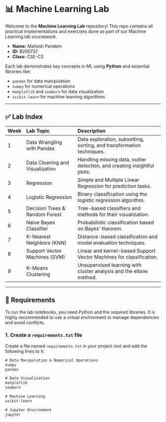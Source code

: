 # 📊 Machine Learning Lab

Welcome to the **Machine Learning Lab** repository! This repo contains all practical implementations and exercises done as part of our Machine Learning lab coursework.

-   **Name:** Mahesh Pendem
-   **ID:** B200737
-   **Class:** CSE-C3

Each lab demonstrates key concepts in ML using **Python** and essential libraries like:

-   `pandas` for data manipulation
-   `numpy` for numerical operations
-   `matplotlib` and `seaborn` for data visualization
-   `scikit-learn` for machine learning algorithms

---

## ✅ Lab Index

| Week | Lab Topic                      | Description                                                                 |
|:-----|:-------------------------------|:----------------------------------------------------------------------------|
| 1    | Data Wrangling with Pandas     | Data exploration, subsetting, sorting, and transformation techniques.       |
| 2    | Data Cleaning and Visualization| Handling missing data, outlier detection, and creating insightful plots.    |
| 3    | Regression                     | Simple and Multiple Linear Regression for prediction tasks.                 |
| 4    | Logistic Regression            | Binary classification using the logistic regression algorithm.              |
| 5    | Decision Trees & Random Forest | Tree-based classifiers and methods for their visualization.                 |
| 6    | Naive Bayes Classifier         | Probabilistic classification based on Bayes' theorem.                       |
| 7    | K-Nearest Neighbors (KNN)      | Distance-based classification and model evaluation techniques.              |
| 8    | Support Vector Machines (SVM)  | Linear and kernel-based Support Vector Machines for classification.         |
| 9    | K-Means Clustering             | Unsupervised learning with cluster analysis and the elbow method.           |

---

## 🔧 Requirements

To run the lab notebooks, you need Python and the required libraries. It is highly recommended to use a virtual environment to manage dependencies and avoid conflicts.

### 1. Create a `requirements.txt` file
Create a file named `requirements.txt` in your project root and add the following lines to it:

```txt
# Data Manipulation & Numerical Operations
numpy
pandas

# Data Visualization
matplotlib
seaborn

# Machine Learning
scikit-learn

# Jupyter Environment
jupyter
